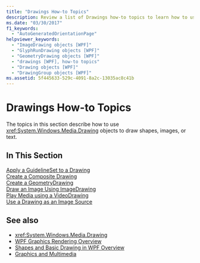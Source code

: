 ```yaml
---
title: "Drawings How-to Topics"
description: Review a list of Drawings how-to topics to learn how to use Drawing objects to efficiently draw shapes, bitmaps, text, and media.
ms.date: "03/30/2017"
f1_keywords: 
  - "AutoGeneratedOrientationPage"
helpviewer_keywords: 
  - "ImageDrawing objects [WPF]"
  - "GlyphRunDrawing objects [WPF]"
  - "GeometryDrawing objects [WPF]"
  - "drawings [WPF], how-to topics"
  - "Drawing objects [WPF]"
  - "DrawingGroup objects [WPF]"
ms.assetid: 5f445633-529c-4091-8a2c-13035ac8c41b
---
```

# Drawings How-to Topics
The topics in this section describe how to use <xref:System.Windows.Media.Drawing> objects to draw shapes, images, or text.  
  
## In This Section  
 [Apply a GuidelineSet to a Drawing](how-to-apply-a-guidelineset-to-a-drawing.md)  
  [Create a Composite Drawing](how-to-create-a-composite-drawing.md)  
  [Create a GeometryDrawing](how-to-create-a-geometrydrawing.md)  
  [Draw an Image Using ImageDrawing](how-to-draw-an-image-using-imagedrawing.md)  
  [Play Media using a VideoDrawing](how-to-play-media-using-a-videodrawing.md)  
  [Use a Drawing as an Image Source](how-to-use-a-drawing-as-an-image-source.md)  
  
## See also

- <xref:System.Windows.Media.Drawing>
- [WPF Graphics Rendering Overview](wpf-graphics-rendering-overview.md)
- [Shapes and Basic Drawing in WPF Overview](shapes-and-basic-drawing-in-wpf-overview.md)
- [Graphics and Multimedia](index.md)
